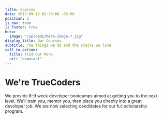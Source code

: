 ```yaml
---
title: Courses
date: 2017-09-12 02:39:00 -05:00
position: 2
is_nav: true
is_footer: true
hero:
  image: "/uploads/hero-image-7.jpg"
display_title: Our Courses
subtitle: The things we do and the stacks we love
call_to_action:
  title: Find Out More
  url: "/contact"
---
```


# We're TrueCoders

We provide 8-9 week developer bootcamps aimed at getting you to the next level.
We'll train you, mentor you, then place you directly into a great developer job. We are now selecting candidates for our full scholarship program.
